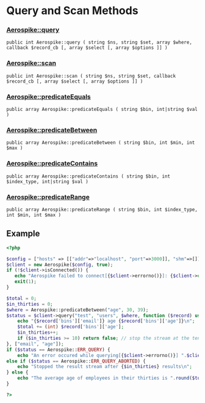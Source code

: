 
# Query and Scan Methods

### [Aerospike::query](aerospike_query.md)
```
public int Aerospike::query ( string $ns, string $set, array $where, callback $record_cb [, array $select [, array $options ]] )
```

### [Aerospike::scan](aerospike_scan.md)
```
public int Aerospike::scan ( string $ns, string $set, callback $record_cb [, array $select [, array $options ]] )
```

### [Aerospike::predicateEquals](aerospike_predicateequals.md)
```
public array Aerospike::predicateEquals ( string $bin, int|string $val )
```

### [Aerospike::predicateBetween](aerospike_predicatebetween.md)
```
public array Aerospike::predicateBetween ( string $bin, int $min, int $max )
```

### [Aerospike::predicateContains](aerospike_predicatecontains.md)
```
public array Aerospike::predicateContains ( string $bin, int $index_type, int|string $val )
```

### [Aerospike::predicateRange](aerospike_predicaterange.md)
```
public array Aerospike::predicateRange ( string $bin, int $index_type, int $min, int $max )
```

## Example

```php
<?php

$config = ["hosts" => [["addr"=>"localhost", "port"=>3000]], "shm"=>[]];
$client = new Aerospike($config, true);
if (!$client->isConnected()) {
   echo "Aerospike failed to connect[{$client->errorno()}]: {$client->error()}\n";
   exit(1);
}

$total = 0;
$in_thirties = 0;
$where = Aerospike::predicateBetween("age", 30, 39);
$status = $client->query("test", "users", $where, function ($record) use (&$in_thirties, &$total) {
    echo "{$record['bins']['email']} age {$record['bins']['age']}\n";
    $total += (int) $record['bins']['age'];
    $in_thirties++;
    if ($in_thirties >= 10) return false; // stop the stream at the tenth record
}, ["email", "age"]);
if ($status == Aerospike::ERR_QUERY) {
    echo "An error occured while querying[{$client->errorno()}] ".$client->error();
else if ($status == Aerospike::ERR_QUERY_ABORTED) {
    echo "Stopped the result stream after {$in_thirties} results\n";
} else {
    echo "The average age of employees in their thirties is ".round($total / $in_thirties)."\n";
}

?>
```

